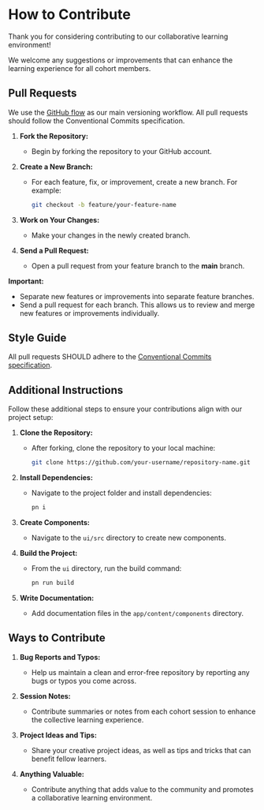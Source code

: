 # How to Contribute

Thank you for considering contributing to our collaborative learning environment!

We welcome any suggestions or improvements that can enhance the learning experience for all cohort members.

## Pull Requests

We use the [GitHub flow](https://guides.github.com/introduction/flow/) as our main versioning workflow. All pull requests should follow the Conventional Commits specification.

1. **Fork the Repository:**

   - Begin by forking the repository to your GitHub account.

2. **Create a New Branch:**

   - For each feature, fix, or improvement, create a new branch. For example:

     ```bash
     git checkout -b feature/your-feature-name
     ```

3. **Work on Your Changes:**

   - Make your changes in the newly created branch.

4. **Send a Pull Request:**

   - Open a pull request from your feature branch to the **main** branch.

**Important:**

- Separate new features or improvements into separate feature branches.
- Send a pull request for each branch. This allows us to review and merge new features or improvements individually.

## Style Guide

All pull requests SHOULD adhere to the [Conventional Commits specification](https://conventionalcommits.org/).

## Additional Instructions

Follow these additional steps to ensure your contributions align with our project setup:

1. **Clone the Repository:**

   - After forking, clone the repository to your local machine:
     ```bash
     git clone https://github.com/your-username/repository-name.git
     ```

2. **Install Dependencies:**

   - Navigate to the project folder and install dependencies:
     ```bash
     pn i
     ```

3. **Create Components:**

   - Navigate to the `ui/src` directory to create new components.

4. **Build the Project:**

   - From the `ui` directory, run the build command:
     ```bash
     pn run build
     ```

5. **Write Documentation:**

   - Add documentation files in the `app/content/components` directory.

## Ways to Contribute

1. **Bug Reports and Typos:**

   - Help us maintain a clean and error-free repository by reporting any bugs or typos you come across.

2. **Session Notes:**

   - Contribute summaries or notes from each cohort session to enhance the collective learning experience.

3. **Project Ideas and Tips:**

   - Share your creative project ideas, as well as tips and tricks that can benefit fellow learners.

4. **Anything Valuable:**

   - Contribute anything that adds value to the community and promotes a collaborative learning environment.
